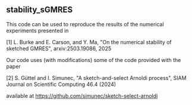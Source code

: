 ## stability_sGMRES

This code can be used to reproduce the results of the numerical experiments presented in

[1] L. Burke and E. Carson, and Y. Ma, "On the numerical stability of sketched GMRES", arxiv:2503.19086, 2025

Our code uses (with modifications) some of the code provided with the paper

[2] S. Güttel and I. Simunec, "A sketch-and-select Arnoldi process", SIAM Journal on Scientific Computing 46.4 (2024)

available at https://github.com/simunec/sketch-select-arnoldi
